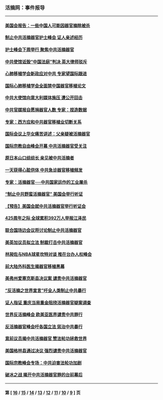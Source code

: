 ### 活摘网：事件报导
---
#### [美国会报告：一些中国人可能因器官摘除被杀](../../pages/nf5877/n13867964.md?11260430) 
#### [制止中共活摘器官护士峰会 证人亲述经历](../../pages/nf5877/n13859007.md?11260430) 
#### [护士峰会下周举行 聚焦中共活摘器官](../../pages/nf5877/n13855418.md?11260430) 
#### [中共使馆诋毁“中国法庭”判决 英大律师驳斥](../../pages/nf5877/n13833945.md?11260430) 
#### [心肺移植学会新政应对中共 专家望国际跟进](../../pages/nf5877/n13829043.md?11260430) 
#### [国际心肺移植学会全面禁中国器官移植论文](../../pages/nf5877/n13827785.md?11260430) 
#### [中共大使馆向意大利媒体施压 遭公开回击](../../pages/nf5877/n13826038.md?11260430) 
#### [中共官媒报自愿捐器官人数 专家：捏造数据](../../pages/nf5877/n13814130.md?11260430) 
#### [专家：西方应和中共器官移植业切断关系](../../pages/nf5877/n13772828.md?11260430) 
#### [国际会议上华女痛苦讲述：父亲疑被活摘器官](../../pages/nf5877/n13771583.md?11260430) 
#### [国际宗教自由峰会开幕 中共活摘器官受关注](../../pages/nf5877/n13769995.md?11260430) 
#### [原日本山口组组长 亲见被中共活摘者](../../pages/nf5877/n13767360.md?11260430) 
#### [一天获得心脏供体 中共急诊器官移植频发](../../pages/nf5877/n13764689.md?11260430) 
#### [专家：活摘器官──中共国家运作的工业屠杀](../../pages/nf5877/n13761178.md?11260430) 
#### [“制止中共野蛮活摘器官” 美国会举行听证](../../pages/nf5877/n13735831.md?11260430) 
#### [【预告】美国会就中共活摘器官举行听证会](../../pages/nf5877/n13732843.md?11260430) 
#### [425周年之际 全球累积392万人举报江泽民](../../pages/nf5877/n13719232.md?11260430) 
#### [联合国场边会议将讨论制止中共活摘器官](../../pages/nf5877/n13656361.md?11260430) 
#### [美英加议员拟立法 制裁打击中共活摘器官](../../pages/nf5877/n13430251.md?11260430) 
#### [林昶佐与NBA球星坎特对谈 推在台办人权峰会](../../pages/nf5877/n13414467.md?11260430) 
#### [前大陆外科医生揭器官移植黑幕](../../pages/nf5877/n13401416.md?11260430) 
#### [美弗州爱塞克斯县决议案 谴责中共活摘器官](../../pages/nf5877/n13320919.md?11260430) 
#### [“反活摘之世界宣言”吁全人类制止中共暴行](../../pages/nf5877/n13259730.md?11260430) 
#### [证人指证 重庆当局重金阻挠活摘器官疑案调查](../../pages/nf5877/n13259127.md?11260430) 
#### [世界反活摘峰会 欧美亚医界谴责中共罪行](../../pages/nf5877/n13253550.md?11260430) 
#### [反活摘器官峰会吁各国立法 惩治中共暴行](../../pages/nf5877/n13245052.md?11260430) 
#### [意前议员揭中共活摘器官 赞法轮功拯救世界](../../pages/nf5877/n13203445.md?11260430) 
#### [美国格林县通过决议 强烈谴责中共活摘器官](../../pages/nf5877/n13119367.md?11260430) 
#### [国际宗教峰会专场：中共迫害法轮功加剧](../../pages/nf5877/n13088279.md?11260430) 
#### [破冰之战 揭开中共活摘器官罪的台前幕后](../../pages/nf5877/n13082457.md?11260430) 

---
#### 第 [ [16](./16.md?11260430) / [15](./15.md?11260430) / [14](./14.md?11260430) / [13](./13.md?11260430) / [12](./12.md?11260430) / [11](./11.md?11260430) / [10](./10.md?11260430) / [9](./9.md?11260430) ] 页
